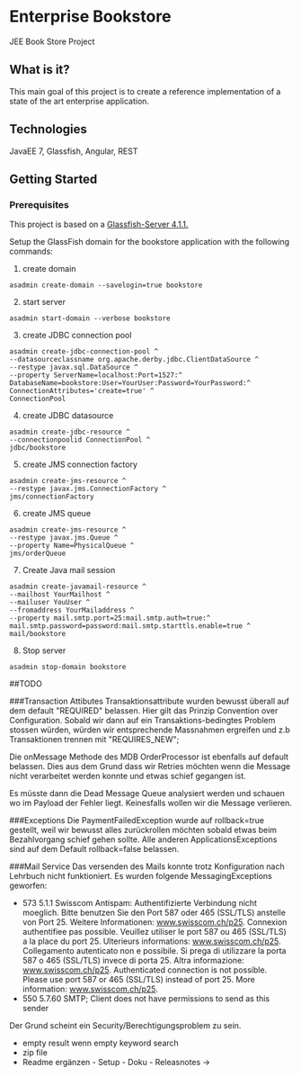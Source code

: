 # Enterprise Bookstore
JEE Book Store Project

## What is it?
This main goal of this project is to create a reference implementation of a state of the art enterprise application.

## Technologies
JavaEE 7, Glassfish, Angular, REST

## Getting Started


### Prerequisites

This project is based on a [Glassfish-Server 4.1.1.](https://javaee.github.io/glassfish/download)

Setup the GlassFish domain for the bookstore application with the following commands:

1. create domain
```
asadmin create-domain --savelogin=true bookstore
```
2. start server
```
asadmin start-domain --verbose bookstore
```
3. create JDBC connection pool
```
asadmin create-jdbc-connection-pool ^
--datasourceclassname org.apache.derby.jdbc.ClientDataSource ^
--restype javax.sql.DataSource ^
--property ServerName=localhost:Port=1527:^
DatabaseName=bookstore:User=YourUser:Password=YourPassword:^
ConnectionAttributes='create=true' ^
ConnectionPool
```
4. create JDBC datasource
```
asadmin create-jdbc-resource ^
--connectionpoolid ConnectionPool ^
jdbc/bookstore
```
5. create JMS connection factory
```
asadmin create-jms-resource ^
--restype javax.jms.ConnectionFactory ^
jms/connectionFactory
```
6. create JMS queue
```
asadmin create-jms-resource ^
--restype javax.jms.Queue ^
--property Name=PhysicalQueue ^
jms/orderQueue
```
7. Create Java mail session
```
asadmin create-javamail-resource ^
--mailhost YourMailhost ^
--mailuser YouUser ^
--fromaddress YourMailaddress ^
--property mail.smtp.port=25:mail.smtp.auth=true:^
mail.smtp.password=password:mail.smtp.starttls.enable=true ^
mail/bookstore
```
8. Stop server
```
asadmin stop-domain bookstore
```````



##TODO

###Transaction Attibutes
Transaktionsattribute wurden bewusst überall auf dem default "REQUIRED" belassen. Hier gilt das Prinzip Convention over Configuration. Sobald wir dann auf ein Transaktions-bedingtes Problem stossen würden, würden wir entsprechende Massnahmen ergreifen und z.b Transaktionen trennen mit "REQUIRES_NEW";

Die onMessage Methode des MDB OrderProcessor ist ebenfalls auf default belassen. Dies aus dem Grund dass wir Retries möchten wenn die Message nicht verarbeitet werden konnte und etwas schief gegangen ist.



Es müsste dann die Dead Message Queue analysiert werden und schauen wo im Payload der Fehler liegt. Keinesfalls wollen wir die Message verlieren.

###Exceptions
Die PaymentFailedException wurde auf rollback=true gestellt, weil wir bewusst alles zurückrollen möchten sobald etwas beim Bezahlvorgang schief gehen sollte.
Alle anderen ApplicationsExceptions sind auf dem Default rollback=false belassen.

###Mail Service
Das versenden des Mails konnte trotz Konfiguration nach Lehrbuch nicht funktioniert. Es wurden folgende MessagingExceptions geworfen:

- 573 5.1.1 Swisscom Antispam: Authentifizierte Verbindung nicht moeglich. Bitte benutzen Sie den Port 587 oder 465 (SSL/TLS) anstelle von Port 25. Weitere Informationen: www.swisscom.ch/p25. Connexion authentifiee pas possible. Veuillez utiliser le port 587 ou 465 (SSL/TLS) a la place du port 25. Ulterieurs informations: www.swisscom.ch/p25. Collegamento autenticato non e possibile. Si prega di utilizzare la porta 587 o 465 (SSL/TLS) invece di porta 25. Altra informazione: www.swisscom.ch/p25. Authenticated connection is not possible. Please use port 587 or 465 (SSL/TLS) instead of port 25. More information: www.swisscom.ch/p25.
- 550 5.7.60 SMTP; Client does not have permissions to send as this sender

Der Grund scheint ein Security/Berechtigungsproblem zu sein.




- empty result wenn empty keyword search
- zip file
- Readme ergänzen - Setup - Doku - Releasnotes -> 